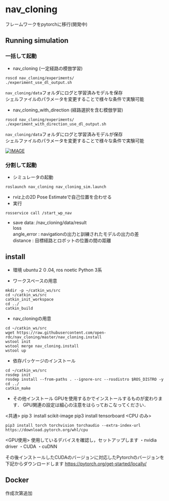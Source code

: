 # nav_cloning
フレームワークをpytorchに移行(開発中)


## Running simulation

### 一括して起動
* nav_cloning (一定経路の模倣学習)
```
roscd nav_cloning/experiments/
./experiment_use_dl_output.sh
```
`nav_cloning/data`フォルダにログと学習済みモデルを保存  
シェルファイルのパラメータを変更することで様々な条件で実験可能

* nav_cloning_with_direction (経路選択を含む模倣学習)
```
roscd nav_cloning/experiments/
./experiment_with_direction_use_dl_output.sh
```
`nav_cloning/data`フォルダにログと学習済みモデルが保存  
シェルファイルのパラメータを変更することで様々な条件で実験可能

[![IMAGE](http://img.youtube.com/vi/6LG06ZbCjto/0.jpg)](https://youtu.be/6LG06ZbCjto)

### 分割して起動
* シミュレータの起動
```
roslaunch nav_cloning nav_cloning_sim.launch
```
* rviz上の2D Pose Estimateで自己位置を合わせる
* 実行
```
rosservice call /start_wp_nav
```
* save data:  /nav_cloning/data/result \
loss \
angle_error : navigationの出力と訓練されたモデルの出力の差 \
distance : 目標経路とロボットの位置の間の距離

## install
* 環境 ubuntu２０.04, ros noetic
      Python 3系

* ワークスペースの用意
```
mkdir -p ~/catkin_ws/src
cd ~/catkin_ws/src
catkin_init_workspace
cd ../
catkin_build
```
* nav_cloningの用意
```
cd ~/catkin_ws/src
wget https://raw.githubusercontent.com/open-rdc/nav_cloning/master/nav_cloning.install
wstool init
wstool merge nav_cloning.install
wstool up
```
* 依存パッケージのインストール
```
cd ~/catkin_ws/src
rosdep init
rosdep install --from-paths . --ignore-src --rosdistro $ROS_DISTRO -y
cd ../
catkin_make
```
* その他インストール
GPUを使用するかでインストールするものが変わります．
GPU関連の設定は細心の注意をはらっておこなってください．

<共通>
pip３ install scikit-image
pip3 install tensorboard
<CPU のみ>
```
pip3 install torch torchvision torchaudio --extra-index-url https://download.pytorch.org/whl/cpu
```
<GPU使用>
使用しているデバイスを確認し，セットアップします
・nvidia driver
・CUDA
・cuDNN

その後インストールしたCUDAのバージョンに対応したPytorchのバージョンを下記からダウンロードします
https://pytorch.org/get-started/locally/

## Docker
作成次第追加


